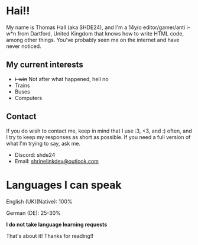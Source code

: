 # Hai!!

My name is Thomas Hall (aka SHDE24), and I'm a 14y/o editor/gamer/anti i-w*n from Dartford, United Kingdom that knows how to write HTML code, among other things. You've probably seen me on the internet and have never noticed.

## My current interests

- ~~i-win~~ Not after what happened, hell no
- Trains
- Buses
- Computers

## Contact

If you do wish to contact me, keep in mind that I use :3, <3, and :) often, and I try to keep my responses as short as possible. 
If you need a full version of what I'm trying to say, ask me.

- Discord: shde24
- Email: shrinelinkdev@outlook.com

# Languages I can speak

English (UK)(Native): 100%

German (DE): 25-30%

**I do not take language learning requests**

That's about it! Thanks for reading!!
